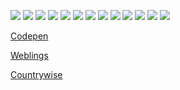 <!--
**mapsiter/mapsiter** is a ✨ _special_ ✨ repository because its `README.md` (this file) appears on your GitHub profile.

Here are some ideas to get you started:

- 🔭 I’m currently working on ...
- 🌱 I’m currently learning ...
- 👯 I’m looking to collaborate on ...
- 🤔 I’m looking for help with ...
- 💬 Ask me about ...
- 📫 How to reach me: ...
- 😄 Pronouns: ...
- ⚡ Fun fact: ...
-->

<picture><img src="https://img.shields.io/badge/HTML5-E34F26?style=for-the-badge&logo=html5&logoColor=white" /></picture>
<picture><img src="https://img.shields.io/badge/CSS3-1572B6?style=for-the-badge&logo=css3&logoColor=white" /></picture>
<picture><img src="https://img.shields.io/badge/Sass-CC6699?style=for-the-badge&logo=sass&logoColor=white" /></picture>
<picture><img src="https://img.shields.io/badge/Bootstrap-563D7C?style=for-the-badge&logo=bootstrap&logoColor=white" /></picture>
<picture><img src="https://img.shields.io/badge/JavaScript-323330?style=for-the-badge&logo=javascript&logoColor=F7DF1E" /></picture>
<picture><img src="https://img.shields.io/badge/jQuery-0769AD?style=for-the-badge&logo=jquery&logoColor=white" /></picture>
<picture><img src="https://img.shields.io/badge/Express%20js-000000?style=for-the-badge&logo=express&logoColor=white" /></picture>
<picture><img src="https://img.shields.io/badge/json-5E5C5C?style=for-the-badge&logo=json&logoColor=white" /></picture>
<picture><img src="https://img.shields.io/badge/PHP-777BB4?style=for-the-badge&logo=php&logoColor=white" /></picture>
<picture><img src="https://img.shields.io/badge/Wordpress-21759B?style=for-the-badge&logo=wordpress&logoColor=white" /></picture>
<picture><img src="https://img.shields.io/badge/MySQL-005C84?style=for-the-badge&logo=mysql&logoColor=white" /></picture>
<picture><img src="https://img.shields.io/badge/Yarn-2C8EBB?style=for-the-badge&logo=yarn&logoColor=white" /></picture>
<picture><img src="https://img.shields.io/badge/npm-CB3837?style=for-the-badge&logo=npm&logoColor=white" /></picture>
<br>
<p><a href="https://codepen.io/mapsiter">Codepen</a></p>
<p><a href="https://www.weblings.co">Weblings</a></p>
<p><a href="https://countrywise.io/">Countrywise</a></p>
